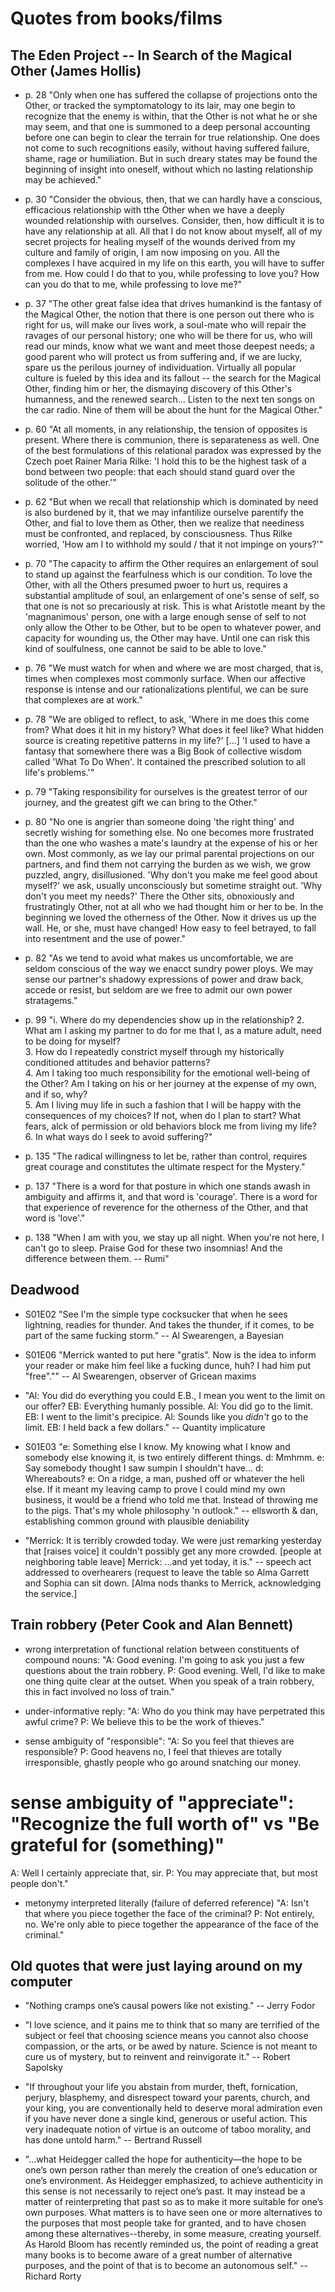 # Quotes from books/films

## The Eden Project -- In Search of the Magical Other (James Hollis)

- p. 28 "Only when one has suffered the collapse of projections onto the Other, or tracked the symptomatology to its lair, may one begin to recognize that the enemy is within, that the Other is not what he or she may seem, and that one is summoned to a deep personal accounting before one can begin to clear the terrain for true relationship. One does not come to such recognitions easily, without having suffered failure, shame, rage or humiliation. But in such dreary states may be found the beginning of insight into oneself, without which no lasting relationship may be achieved."

- p. 30 "Consider the obvious, then, that we can hardly have a conscious, efficacious relationship with tthe Other when we have a deeply wounded relationship with ourselves. Consider, then, how difficult it is to have any relationship at all. All that I do not know about myself, all of my secret projects for healing myself of the wounds derived from my culture and family of origin, I am now imposing on you. All the complexes I have acquired in my life on this earth, you will have to suffer from me. How could I do that to you, while professing to love you? How can you do that to me, while professing to love me?"

- p. 37 "The other great false idea that drives humankind is the fantasy of the Magical Other, the notion that there is one person out there who is right for us, will make our lives work, a soul-mate who will repair the ravages of our personal history; one who will be there for us, who will read our minds, know what we want and meet those deepest needs; a good parent who will protect us from suffering and, if we are lucky, spare us the perilous journey of individuation. Virtually all popular culture is fueled by this idea and its fallout -- the search for the Magical Other, finding him or her, the dismaying discovery of this Other's humanness, and the renewed search... Listen to the next ten songs on the car radio. Nine of them will be about the hunt for the Magical Other."

- p. 60 "At all moments, in any relationship, the tension of opposites is present. Where there is communion, there is separateness as well. One of the best formulations of this relational paradox was expressed by the Czech poet Rainer Maria Rilke: 'I hold this to be the highest task of a bond between two people: that each should stand guard over the solitude of the other.'"

- p. 62 "But when we recall that relationship which is dominated by need is also burdened by it, that we may infantilize ourselve parentify the Other, and fial to love them as Other, then we realize that neediness must be confronted, and replaced, by consciousness. Thus Rilke worried, 'How am I to withhold my sould / that it not impinge on yours?'"

- p. 70 "The capacity to affirm the Other requires an enlargement of soul to stand up against the fearfulness which is our condition. To love the Other, with all the Others presumed pwoer to hurt us, requires a substantial amplitude of soul, an enlargement of one's sense of self, so that one is not so precariously at risk. This is what Aristotle meant by the 'magnanimous' person, one with a large enough sense of self to not only allow the Other to be Other, but to be open to whatever power, and capacity for wounding us, the Other may have. Until one can risk this kind of soulfulness, one cannot be said to be able to love."

- p. 76 "We must watch for when and where we are most charged, that is, times when complexes most commonly surface. When our affective response is intense and our rationalizations plentiful, we can be sure that complexes are at work."

- p. 78 "We are obliged to reflect, to ask, 'Where in me does this come from? What does it hit in my history? What does it feel like? What hidden source is creating repetitive patterns in my life?' [...] 'I used to have a fantasy that somewhere there was a Big Book of collective wisdom called 'What To Do When'. It contained the prescribed solution to all life's problems.'"

- p. 79 "Taking responsibility for ourselves is the greatest terror of our journey, and the greatest gift we can bring to the Other."

- p. 80 "No one is angrier than someone doing 'the right thing' and secretly wishing for something else. No one becomes more frustrated than the one who washes a mate's laundry at the expense of his or her own. Most commonly, as we lay our primal parental projections on our partners, and find them not carrying the burden as we wish, we grow puzzled, angry, disillusioned. 'Why don't you make me feel good about myself?' we ask, usually unconsciously but sometime straight out. 'Why don't you meet my needs?' There the Other sits, obnoxiously and frustratingly Other, not at all who we had thought him or her to be. In the beginning we loved the otherness of the Other. Now it drives us up the wall. He, or she, must have changed! How easy to feel betrayed, to fall into resentment and the use of power."

- p. 82 "As we tend to avoid what makes us uncomfortable, we are seldom conscious of the way we enacct sundry power ploys. We may sense our partner's shadowy expressions of power and draw back, accede or resist, but seldom are we free to admit our own power stratagems."

- p. 99 "i. Where do my dependencies show up in the relationship?
   2. What am I asking my partner to do for me that I, as a mature adult, need to be doing for myself?  
   3. How do I repeatedly constrict myself through my historically conditioned attitudes and behavior patterns?  
   4. Am I taking too much responsibility for the emotional well-being of the Other? Am I taking on his or her journey at the expense of my own, and if so, why?  
   5. Am I living muy life in such a fashion that I will be happy with the consequences of my choices? If not, when do I plan to start? What fears, alck of permission or old behaviors block me from living my life?  
   6. In what ways do I seek to avoid suffering?"

- p. 135 "The radical willingness to let be, rather than control, requires great courage and constitutes the ultimate respect for the Mystery."

- p. 137 "There is a word for that posture in which one stands awash in ambiguity and affirms it, and that word is 'courage'. There is a word for that experience of reverence for the otherness of the Other, and that word is 'love'."

- p. 138 "When I am with you, we stay up all night.
		When you're not here, I can't go to sleep.
		Praise God for these two insomnias!
		And the difference between them.
								-- Rumi"

## Deadwood

- S01E02 "See I'm the simple type cocksucker that when he sees lightning, readies for thunder. And takes the thunder, if it comes, to be part of the same fucking storm." -- Al Swearengen, a Bayesian

- S01E06 "Merrick wanted to put here "gratis". Now is the idea to inform your reader or make him feel like a fucking dunce, huh? I had him put "free"."" -- Al Swearengen, observer of Gricean maxims

- "Al: You did do everything you could E.B., I mean you went to the limit on our offer?
EB: Everything humanly possible.
Al: You did go to the limit.
EB: I went to the limit's precipice.
Al: Sounds like you _didn't_ go to the limit.
EB: I held back a few dollars." -- Quantity implicature

- S01E03 "e: Something else I know. My knowing what I know and somebody else knowing it, is two entirely different things. 
d: Mmhmm.
e: Say somebody thought I saw sumpin I shouldn't have...
d: Whereabouts?
e: On a ridge, a man, pushed off or whatever the hell else. If it meant my leaving camp to prove I could mind my own business, it would be a friend who told me that. Instead of throwing me to the pigs. That's my whole philosophy 'n outlook." -- ellsworth & dan, establishing common ground with plausible deniability

- "Merrick: It is terribly crowded today. We were just remarking yesterday that [raises voice] it couldn't possibly get any more crowded.
[people at neighboring table leave]
Merrick: ...and yet today, it is." -- speech act addressed to overhearers (request to leave the table so Alma Garrett and Sophia can sit down. [Alma nods thanks to Merrick, acknowledging the service.]

## Train robbery (Peter Cook and Alan Bennett)

- wrong interpretation of functional relation between constituents of compound nouns:
"A: Good evening. I'm going to ask you just a few questions about the train robbery.
P: Good evening. Well, I'd like to make one thing quite clear at the outset. When you speak of a train robbery, this in fact involved no loss of train."

- under-informative reply:
"A: Who do you think may have perpetrated this awful crime?
P: We believe this to be the work of thieves."

- sense ambiguity of "responsible":
"A: So you feel that thieves are responsible?
P: Good heavens no, I feel that thieves are totally irresponsible, ghastly people who go around snatching our money.
# sense ambiguity of "appreciate": "Recognize the full worth of" vs "Be grateful for (something)"
A: Well I certainly appreciate that, sir.
P: You may appreciate that, but most people don't."

- metonymy interpreted literally (failure of deferred reference)
"A: Isn't that where you piece together the face of the criminal?
P: Not entirely, no. We're only able to piece together the appearance of the face of the criminal."

## Old quotes that were just laying around on my computer


- "Nothing cramps one’s causal powers like not existing." -- Jerry Fodor

- "I love science, and it pains me to think that so many are terrified of the subject or feel that choosing science means you cannot also choose compassion, or the arts, or be awed by nature. Science is not meant to cure us of mystery, but to reinvent and reinvigorate it." -- Robert Sapolsky

- "If throughout your life you abstain from murder, theft, fornication, perjury, blasphemy, and disrespect toward your parents, church, and your king, you are conventionally held to deserve moral admiration even if you have never done a single kind, generous or useful action. This very inadequate notion of virtue is an outcome of taboo morality, and has done untold harm." -- Bertrand Russell

- "...what Heidegger called the hope for authenticity—the hope to be one’s own person rather than merely the creation of one’s education or one’s environment. As Heidegger emphasized, to achieve authenticity in this sense is not necessarily to reject one’s past. It may instead be a matter of reinterpreting that past so as to make it more suitable for one’s own purposes. What matters is to have seen one or more alternatives to the purposes that most people take for granted, and to have chosen among these alternatives--thereby, in some measure, creating yourself. As Harold Bloom has recently reminded us, the point of reading a great many books is to become aware of a great number of alternative purposes, and the point of that is to become an autonomous self." -- Richard Rorty